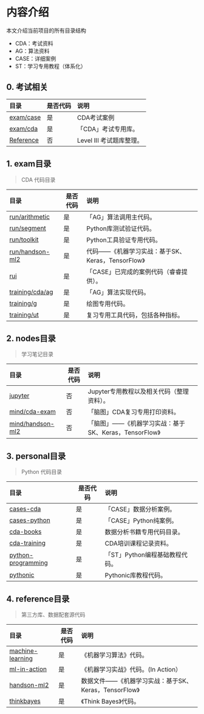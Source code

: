 # 内容介绍

本文介绍当前项目的所有目录结构

* CDA：考试资料
* AG：算法资料
* CASE：详细案例
* ST：学习专用教程（体系化）

## 0. 考试相关

|目录|是否代码|说明|
|:---|---|:---|
|[exam/case](exam/case)|是|CDA考试案例|
|[exam/cda](exam/examination)|是|「CDA」考试专用库。|
|[Reference](https://github.com/silentbalanceyh/cda-qa)|否|Level III 考试题库整理。|

## 1. exam目录

> CDA 代码目录

|目录|是否代码|说明|
|:---|---|:---|
|[run/arithmetic](exam/run/arithmetic)|是|「AG」算法调用主代码。|
|[run/segment](exam/run/segment)|是|Python库测试验证代码。|
|[run/toolkit](exam/run/toolkit)|是|Python工具验证专用代码。|
|[run/handson-ml2](exam/run/handson-ml2)|是|代码——《机器学习实战：基于SK、Keras，TensorFlow》|
|[rui](exam/rui)|是|「CASE」已完成的案例代码（睿睿提供）。|
|[training/cda/ag](exam/training/cda/ag)|是|「AG」算法实现代码。|
|[training/g](exam/training/g)|是|绘图专用代码。|
|[training/ut](exam/training/ut)|是|复习专用工具代码，包括各种指标。|

## 2. nodes目录

> 学习笔记目录

|目录|是否代码|说明|
|:---|---|:---|
|[jupyter](nodes/jupyter)|否|Jupyter专用教程以及相关代码（整理资料）。|
|[mind/cda-exam](nodes/mind/cda-exam)|否|「脑图」CDA复习专用打印资料。|
|[mind/handson-ml2](nodes/mind/handson-ml2)|否|「脑图」——《机器学习实战：基于SK、Keras，TensorFlow》|

## 3. personal目录

> Python 代码目录

|目录|是否代码|说明|
|:---|---|:---|
|[cases-cda](personal/cases-cda)|是|「CASE」数据分析案例。|
|[cases-python](personal/cases-python)|是|「CASE」Python纯案例。|
|[cda-books](personal/cda-books)|是|数据分析书籍专用代码目录。|
|[cda-training](personal/cda-training)|是|CDA培训课程记录资料。|
|[python-programming](personal/python-programming)|是|「ST」Python编程基础教程代码。|
|[pythonic](personal/pythonic)|是|Pythonic库教程代码。|

## 4. reference目录

> 第三方库、数据配套源代码

|目录|是否代码|说明|
|:---|---|:---|
|[machine-learning](reference/machine-learning)|是|《机器学习算法》代码。|
|[ml-in-action](reference/ml-in-action)|是|《机器学习实战》代码。(In Action）|
|[handson-ml2](reference/handson-ml2)|是|数据文件——《机器学习实战：基于SK、Keras，TensorFlow》|
|[thinkbayes](reference/thinkbayes)|是|《Think Bayes》代码。|
